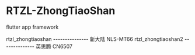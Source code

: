# RTZL-ZhongTiaoShan
flutter app framework

rtzl_zhongtiaoshan --------------- 新大陆 NLS-MT66
rtzl_zhongtiaoshan2 -------------- 英思腾 CN6507






